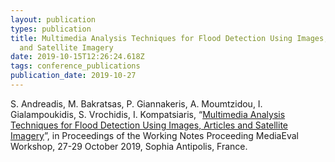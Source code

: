 ```yaml
---
layout: publication
types: publication
title: Multimedia Analysis Techniques for Flood Detection Using Images, Articles
  and Satellite Imagery
date: 2019-10-15T12:26:24.618Z
tags: conference_publications
publication_date: 2019-10-27
---
```

S. Andreadis, M. Bakratsas, P. Giannakeris, A. Moumtzidou, I. Gialampoukidis, S. Vrochidis, I. Kompatsiaris, “[Multimedia Analysis Techniques for Flood Detection Using Images, Articles and Satellite Imagery](http://ceur-ws.org/Vol-2670/MediaEval_19_paper_46.pdf)”, in Proceedings of the Working Notes Proceeding MediaEval Workshop, 27-29 October 2019, Sophia Antipolis, France.